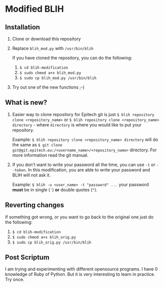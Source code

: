 Modified BLIH
=============

Installation
------------

1) Clone or download this repository
2) Replace `blih_mod.py` with `/usr/bin/blih`

    If you have cloned the repository, you can do the following:
    1) `$ cd blih-modification`
    2) `$ sudo chmod a+x blih_mod.py`
    3) `$ sudo cp blih_mod.py /usr/bin/blih`
3) Try out one of the new functions ;-)

What is new?
------------

1) Easier way to clone repository for Epitech git is just `$ blih repository clone <repository_name>` or `$ blih repository clone <repository_name> directory` - where `directory` is where you would like to put your repository.

    Example: `$ blih repository clone <repository_name> directory` will do the same as `$ git clone git@git.epitech.eu:/<username_name>/<repository_name>` directory. For more information read the git manual.

2) If you don't want to write your password all the time, you can use `-t` or `--token`. In this modification, you are able to write your password and BLIH will not ask it.

    Example: `$ blih -u <user_name> -t "password" ...` your password **must** be in single (`'`) **or** double quotes (`"`). 

Reverting changes
-----------------

If something got wrong, or you want to go back to the original one just do the following:
1) `$ cd blih-modification`
2) `$ sudo chmod a+x blih_orig.py`
3) `$ sudo cp blih_orig.py /usr/bin/blih`

Post Scriptum
-------------

I am trying and experimenting with different opensource programs. I have 0 knowledge of Ruby of Python. But it is very interesting to learn in practice. Try once. 
